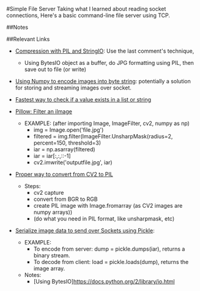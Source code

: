 #Simple File Server
Taking what I learned about reading socket connections, Here's a basic command-line file server using TCP.

##Notes

##Relevant Links
- [Compression with PIL and StringIO](http://stackoverflow.com/questions/30771652/how-to-perform-jpeg-compression-in-python-without-writing-reading): Use the last comment's technique,
    - Using BytesIO object as a buffer, do JPG formatting using PIL, then save out to file (or write)
- [Using Numpy to encode images into byte string](http://stackoverflow.com/questions/17967320/python-opencv-convert-image-to-byte-string): potentially a solution for storing and streaming images over socket.
- [Fastest way to check if a value exists in a list or string](http://stackoverflow.com/questions/7571635/fastest-way-to-check-if-a-value-exist-in-a-list)
- [Pillow: Filter an iImage](http://pillow.readthedocs.io/en/3.4.x/reference/ImageFilter.html#example-filter-an-image)
    - EXAMPLE: (after importing Image, ImageFilter, cv2, numpy as np)
        - img = Image.open('file.jpg')
        - filtered = img.filter(ImageFilter.UnsharpMask(radius=2, percent=150, threshold=3)
        - iar = np.asarray(filtered)
        - iar = iar[:,:,::-1]
        - cv2.imwrite('outputfile.jpg', iar)
        
- [Proper way to convert from CV2 to PIL](http://stackoverflow.com/questions/13576161/convert-opencv-image-into-pil-image-in-python-for-use-with-zbar-library)
    - Steps:
        - cv2 capture
        - convert from BGR to RGB
        - create PIL image with Image.fromarray (as CV2 images are numpy arrays))
        - (do what you need in PIL format, like unsharpmask, etc)
        
- [Serialize image data to send over Sockets using Pickle](http://stackoverflow.com/questions/7107075/sending-and-receiving-arrays-via-sockets): 
    - EXAMPLE:
        - To encode from server: dump = pickle.dumps(iar), returns a binary stream.
        - To decode from client: load = pickle.loads(dump), returns the image array.
    - Notes:
        - [Using BytesIO]https://docs.python.org/2/library/io.html